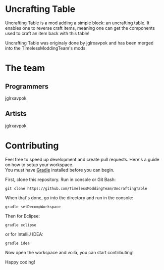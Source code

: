 # Uncrafting Table
Uncrafting Table is a mod adding a simple block: an uncrafting table. It enables one to reverse craft items, meaning one can get the components used to craft an item back with this table!

Uncrafting Table was originaly done by jglrxavpok and has been merged into the TimelessModdingTeam's mods.

# The team

## Programmers
jglrxavpok  

## Artists
jglrxavpok  

# Contributing
Feel free to speed up development and create pull requests. Here's a guide on how to setup your workspace.  
You must have [Gradle](http://gradle.org/) installed before you can begin.

First, clone this repository.
Run in console or Git Bash:
```
git clone https://github.com/TimelessModdingTeam/UncraftingTable
```

When that's done, go into the directory and run in the console:
```
gradle setDecompWorkspace
```

Then for Eclipse:
```
gradle eclipse
```

or for IntelliJ IDEA:
```
gradle idea
```

Now open the workspace and voilà, you can start contributing!

Happy coding!